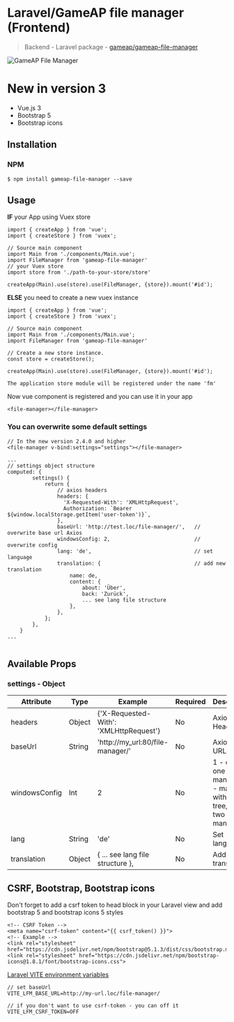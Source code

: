 # Laravel/GameAP file manager (Frontend)

> Backend - Laravel package - [gameap/gameap-file-manager](https://github.com/gameap/gameap-file-manager)

![GameAP File Manager](https://raw.github.com/gameap/vue-gameap-file-manager/master/src/assets/laravel-file-manager.gif?raw=true)

# New in version 3

- Vue.js 3
- Bootstrap 5
- Bootstrap icons

## Installation

### NPM
```
$ npm install gameap-file-manager --save
```

## Usage

**IF** your App using Vuex store

```
import { createApp } from 'vue';
import { createStore } from 'vuex';

// Source main component
import Main from './components/Main.vue';
import FileManager from 'gameap-file-manager'
// your Vuex store
import store from './path-to-your-store/store'  

createApp(Main).use(store).use(FileManager, {store}).mount('#id');
```

**ELSE** you need to create a new vuex instance

```
import { createApp } from 'vue';
import { createStore } from 'vuex';

// Source main component
import Main from './components/Main.vue';
import FileManager from 'gameap-file-manager'

// Create a new store instance.
const store = createStore();

createApp(Main).use(store).use(FileManager, {store}).mount('#id');
```

`The application store module will be registered under the name 'fm'`

Now vue component is registered and you can use it in your app
```
<file-manager></file-manager>
```

### You can overwrite some default settings

```
// In the new version 2.4.0 and higher
<file-manager v-bind:settings="settings"></file-manager>

...
// settings object structure
computed: {
        settings() {
            return {
                // axios headers
                headers: {
                  'X-Requested-With': 'XMLHttpRequest',
                  Authorization: `Bearer ${window.localStorage.getItem('user-token')}`,
                },
                baseUrl: 'http://test.loc/file-manager/',   // overwrite base url Axios
                windowsConfig: 2,                           // overwrite config
                lang: 'de',                                 // set language
                translation: {                              // add new translation
                    name: de,
                    content: {
                        about: 'Über',
                        back: 'Zurück',
                        ... see lang file structure
                    },
                },
            };
        },
    }
...


```

## Available Props

### settings - Object

|  Attribute  |  Type  |  Example  |  Required  |  Description  |
|  ---------  |  ----  |  -------  |  --------  |  -----------  |
|  headers    |     Object     |  {'X-Requested-With': 'XMLHttpRequest'}  |  No  | Axios Headers |
|  baseUrl    |     String     |  'http://my_url:80/file-manager/'  |  No  | Axios base URL |
|  windowsConfig    |     Int     |  2  |  No  | 1 - only one manager, 2 - manager with folder tree, 3 - two managers |
|  lang    |     String     |  'de'  |  No  | Set language |
|  translation    |     Object     |  { ... see lang file structure },  |  No  | Add new translation |

## CSRF, Bootstrap, Bootstrap icons

Don't forget to add a csrf token to head block in your Laravel view and add bootstrap 5 and bootstrap icons 5 styles
```
<!-- CSRF Token -->
<meta name="csrf-token" content="{{ csrf_token() }}">
<!-- Example -->
<link rel="stylesheet" href="https://cdn.jsdelivr.net/npm/bootstrap@5.1.3/dist/css/bootstrap.min.css">
<link rel="stylesheet" href="https://cdn.jsdelivr.net/npm/bootstrap-icons@1.8.1/font/bootstrap-icons.css">
```

[Laravel VITE environment variables](https://laravel.com/docs/9.x/vite#environment-variables)
```
// set baseUrl
VITE_LFM_BASE_URL=http://my-url.loc/file-manager/

// if you don't want to use csrf-token - you can off it
VITE_LFM_CSRF_TOKEN=OFF
```

